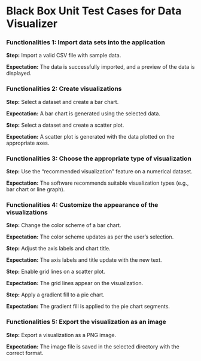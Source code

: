 # **Black Box Unit Test Cases for Data Visualizer**

### **Functionalities  1: Import data sets into the application**

**Step:** Import a valid CSV file with sample data.

**Expectation:** The data is successfully imported, and a preview of the data is displayed.



### **Functionalities  2: Create visualizations**


**Step:** Select a dataset and create a bar chart.

**Expectation:** A bar chart is generated using the selected data.


**Step:** Select a dataset and create a scatter plot.

**Expectation:** A scatter plot is generated with the data plotted on the appropriate axes.



### **Functionalities  3: Choose the appropriate type of visualization**


**Step:** Use the “recommended visualization” feature on a numerical dataset.

**Expectation:** The software recommends suitable visualization types (e.g., bar chart or line graph).



### **Functionalities  4: Customize the appearance of the visualizations**

**Step:** Change the color scheme of a bar chart.

**Expectation:** The color scheme updates as per the user’s selection.

**Step:** Adjust the axis labels and chart title.

**Expectation:** The axis labels and title update with the new text.

**Step:** Enable grid lines on a scatter plot.

**Expectation:** The grid lines appear on the visualization.

**Step:** Apply a gradient fill to a pie chart.

**Expectation:** The gradient fill is applied to the pie chart segments.



### **Functionalities  5: Export the visualization as an image**

**Step:** Export a visualization as a PNG image.

**Expectation:** The image file is saved in the selected directory with the correct format.


